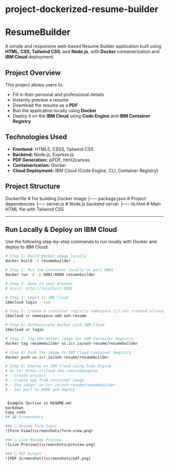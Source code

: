 # project-dockerized-resume-builder
# ResumeBuilder

A simple and responsive web-based Resume Builder application built using **HTML, CSS, Tailwind CSS**, and **Node.js**, with **Docker** containerization and **IBM Cloud** deployment.

##  Project Overview

This project allows users to:
- Fill in their personal and professional details
- Instantly preview a resume
- Download the resume as a **PDF**
- Run the application locally using **Docker**
- Deploy it on the **IBM Cloud** using **Code Engine** and **IBM Container Registry**

## Technologies Used

- **Frontend:** HTML5, CSS3, Tailwind CSS
- **Backend:** Node.js, Express.js
- **PDF Generation:** jsPDF, html2canvas
- **Containerization:** Docker
- **Cloud Deployment:** IBM Cloud (Code Engine, CLI, Container Registry)

##  Project Structure
   Dockerfile # For building Docker image
├── package.json # Project dependencies
├── server.js # Node.js backend server
├── rb.html # Main HTML file with Tailwind CSS


---

##  Run Locally & Deploy on IBM Cloud

Use the following step-by-step commands to run locally with Docker and deploy to IBM Cloud:

```bash
# Step 1: Build Docker image locally
docker build -t resumebuilder .

# Step 2: Run the container locally on port 8081
docker run -d -p 8081:8080 resumebuilder

# Step 3: Open in your browser
# Visit: http://localhost:8081

# Step 4: Login to IBM Cloud
ibmcloud login --sso

# Step 5: Create a container registry namespace (if not created already)
ibmcloud cr namespace-add ash-resume

# Step 6: Authenticate Docker with IBM Cloud
ibmcloud cr login

# Step 7: Tag the Docker image for IBM Container Registry
docker tag resumebuilder us.icr.io/ash-resume/resumebuilder

# Step 8: Push the image to IBM Cloud Container Registry
docker push us.icr.io/ash-resume/resumebuilder

# Step 9: Deploy on IBM Cloud using Code Engine
# Go to: https://cloud.ibm.com/codeengine
# - Create project
# - Create app from container image
# - Use image: us.icr.io/ash-resume/resumebuilder
# - Set port to 8080 and deploy


 Example Section in README.md:
markdown
Copy code
## 🖼️ Screenshots

### 📝 Resume Form Input
![Form View](screenshots/form-view.png)

### 👀 Live Resume Preview
![Live Preview](screenshots/preview.png)

### 📄 PDF Output
![PDF Screenshot](screenshots/pdf.png)







